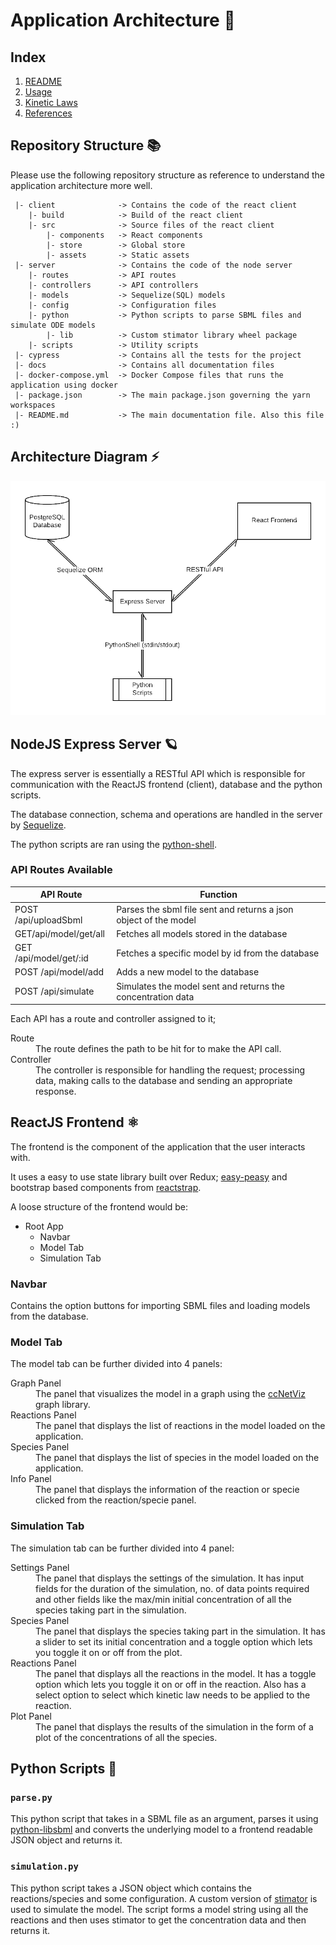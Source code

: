 # Application Architecture 🔮

## Index

1. [README](../README.md)
2. [Usage](usage.md)
3. [Kinetic Laws](kinetic-laws.md)
4. [References](references.md)

## Repository Structure 📚

Please use the following repository structure as reference to understand the application architecture more well.

```
 |- client              -> Contains the code of the react client
    |- build            -> Build of the react client
    |- src              -> Source files of the react client
        |- components   -> React components
        |- store        -> Global store
        |- assets       -> Static assets
 |- server              -> Contains the code of the node server
    |- routes           -> API routes
    |- controllers      -> API controllers
    |- models           -> Sequelize(SQL) models
    |- config           -> Configuration files
    |- python           -> Python scripts to parse SBML files and simulate ODE models
        |- lib          -> Custom stimator library wheel package
    |- scripts          -> Utility scripts
 |- cypress             -> Contains all the tests for the project
 |- docs                -> Contains all documentation files
 |- docker-compose.yml  -> Docker Compose files that runs the application using docker
 |- package.json        -> The main package.json governing the yarn workspaces
 |- README.md           -> The main documentation file. Also this file :)
```

## Architecture Diagram ⚡

![ODE App Architecture](assets/ode-app-arch.png)

## NodeJS Express Server 🪐

The express server is essentially a RESTful API which is responsible for communication with the ReactJS frontend (client), database and the python scripts.

The database connection, schema and operations are handled in the server by [Sequelize](https://sequelize.org/).

The python scripts are ran using the [python-shell](https://github.com/extrabacon/python-shell).

### API Routes Available

| API Route              | Function                                                         |
| ---------------------- | ---------------------------------------------------------------- |
| POST /api/uploadSbml   | Parses the sbml file sent and returns a json object of the model |
| GET/api/model/get/all  | Fetches all models stored in the database                        |
| GET /api/model/get/:id | Fetches a specific model by id from the database                 |
| POST /api/model/add    | Adds a new model to the database                                 |
| POST /api/simulate     | Simulates the model sent and returns the concentration data      |

Each API has a route and controller assigned to it;

<dl>
  <dt>Route</dt>
  <dd>The route defines the path to be hit for to make the API call.</dd>

  <dt>Controller</dt>
  <dd>The controller is responsible for handling the request; processing data, making calls to the database and sending an appropriate response.</dd>
</dl>

## ReactJS Frontend ⚛

The frontend is the component of the application that the user interacts with.

It uses a easy to use state library built over Redux; [easy-peasy](https://easy-peasy.now.sh) and bootstrap based components from [reactstrap](https://reactstrap.github.io).

A loose structure of the frontend would be:

- Root App
  - Navbar
  - Model Tab
  - Simulation Tab

### Navbar

Contains the option buttons for importing SBML files and loading models from the database.

### Model Tab

The model tab can be further divided into 4 panels:

<dl>
  <dt>Graph Panel</dt>
  <dd>The panel that visualizes the model in a graph using the <a href="https://www.github.com/HelikarLab/ccNetViz" target="_blank">ccNetViz</a> graph library.</dd>

  <dt>Reactions Panel</dt>
  <dd>The panel that displays the list of reactions in the model loaded on the application.</dd>

  <dt>Species Panel</dt>
  <dd>The panel that displays the list of species in the model loaded on the application.</dd>

  <dt>Info Panel</dt>
  <dd>The panel that displays the information of the reaction or specie clicked from the reaction/specie panel.</dd>
</dl>

### Simulation Tab

The simulation tab can be further divided into 4 panel:

<dl>
  <dt>Settings Panel</dt>
  <dd>The panel that displays the settings of the simulation. It has input fields for the duration of the simulation, no. of data points required and other fields like the max/min initial concentration of all the species taking part in the simulation.</dd>

  <dt>Species Panel</dt>
  <dd>The panel that displays the species taking part in the simulation. It has a slider to set its initial concentration and a toggle option which lets you toggle it on or off from the plot.</dd>
  
  <dt>Reactions Panel</dt>
  <dd>The panel that displays all the reactions in the model. It has a toggle option which lets you toggle it on or off in the reaction. Also has a select option to select which kinetic law needs to be applied to the reaction.</dd>

  <dt>Plot Panel</dt>
  <dd>The panel that displays the results of the simulation in the form of a plot of the concentrations of all the species.</dd>
</dl>

## Python Scripts 🐍

### `parse.py`

This python script that takes in a SBML file as an argument, parses it using [python-libsbml](http://sbml.org/Software/libSBML/5.18.0/docs/python-api/index.html) and converts the underlying model to a frontend readable JSON object and returns it.

### `simulation.py`

This python script takes a JSON object which contains the reactions/species and some configuration. A custom version of [stimator](https://webpages.ciencias.ulisboa.pt/~aeferreira/stimator/) is used to simulate the model. The script forms a model string using all the reactions and then uses stimator to get the concentration data and then returns it.
